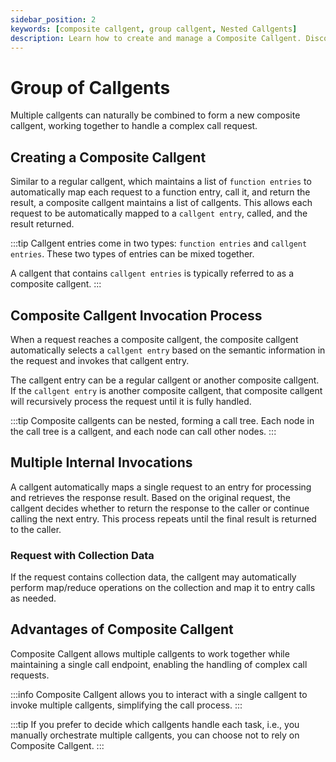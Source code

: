 ```yaml
---
sidebar_position: 2
keywords: [composite callgent, group callgent, Nested Callgents]
description: Learn how to create and manage a Composite Callgent. Discover how to handle complex call requests, utilize nested callgents, and perform map/reduce operations. Simplify your call process with a single call endpoint and efficient callgent orchestration..
---
```


# Group of Callgents

Multiple callgents can naturally be combined to form a new composite callgent, working together to handle a complex call request.

## Creating a Composite Callgent

Similar to a regular callgent, which maintains a list of `function entries` to automatically map each request to a function entry, call it, and return the result, a composite callgent maintains a list of callgents. This allows each request to be automatically mapped to a `callgent entry`, called, and the result returned.

:::tip
Callgent entries come in two types: `function entries` and `callgent entries`. These two types of entries can be mixed together.

A callgent that contains `callgent entries` is typically referred to as a composite callgent.
:::

## Composite Callgent Invocation Process

When a request reaches a composite callgent, the composite callgent automatically selects a `callgent entry` based on the semantic information in the request and invokes that callgent entry.

The callgent entry can be a regular callgent or another composite callgent. If the `callgent entry` is another composite callgent, that composite callgent will recursively process the request until it is fully handled.

:::tip
Composite callgents can be nested, forming a call tree. Each node in the call tree is a callgent, and each node can call other nodes.
:::

## Multiple Internal Invocations

A callgent automatically maps a single request to an entry for processing and retrieves the response result. Based on the original request, the callgent decides whether to return the response to the caller or continue calling the next entry. This process repeats until the final result is returned to the caller.

### Request with Collection Data

If the request contains collection data, the callgent may automatically perform map/reduce operations on the collection and map it to entry calls as needed.

## Advantages of Composite Callgent

Composite Callgent allows multiple callgents to work together while maintaining a single call endpoint, enabling the handling of complex call requests.

:::info
Composite Callgent allows you to interact with a single callgent to invoke multiple callgents, simplifying the call process.
:::

:::tip
If you prefer to decide which callgents handle each task, i.e., you manually orchestrate multiple callgents, you can choose not to rely on Composite Callgent.
:::
